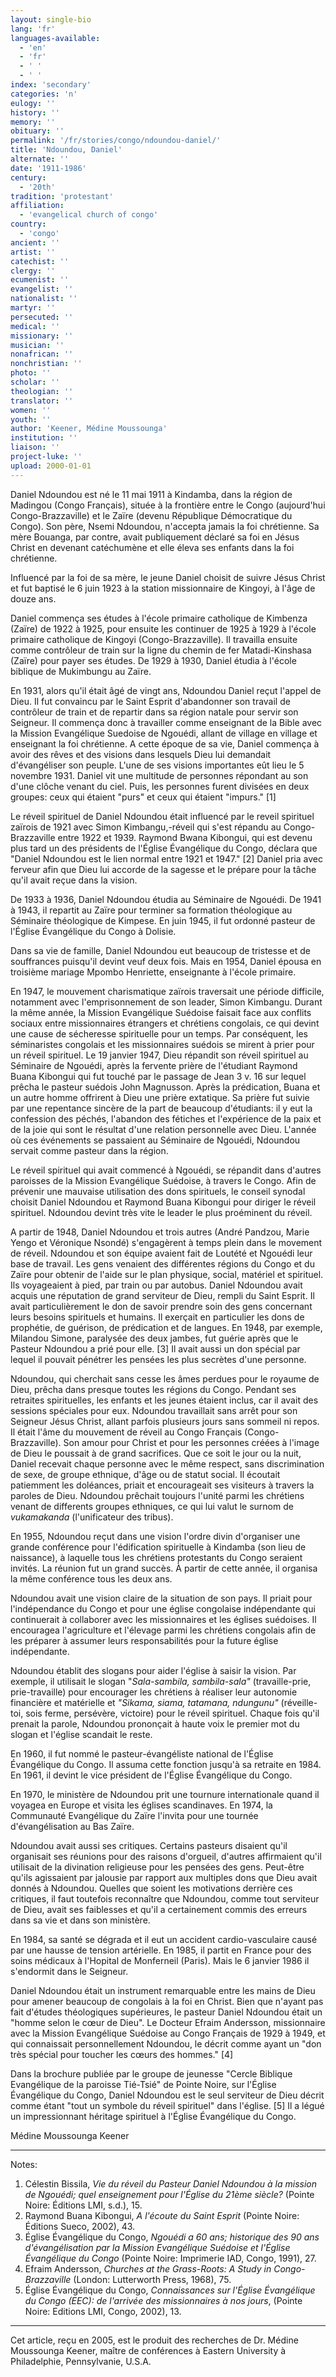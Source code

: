 ```yaml
---
layout: single-bio
lang: 'fr'
languages-available:
  - 'en'
  - 'fr'
  - ' '
  - ' '
index: 'secondary'
categories: 'n'
eulogy: ''
history: ''
memory: ''
obituary: ''
permalink: '/fr/stories/congo/ndoundou-daniel/'
title: 'Ndoundou, Daniel'
alternate: ''
date: '1911-1986'
century:
  - '20th'
tradition: 'protestant'
affiliation:
  - 'evangelical church of congo'
country:
  - 'congo'
ancient: ''
artist: ''
catechist: ''
clergy: ''
ecumenist: ''
evangelist: ''
nationalist: ''
martyr: ''
persecuted: ''
medical: ''
missionary: ''
musician: ''
nonafrican: ''
nonchristian: ''
photo: ''
scholar: ''
theologian: ''
translator: ''
women: ''
youth: ''
author: 'Keener, Médine Moussounga'
institution: ''
liaison: ''
project-luke: ''
upload: 2000-01-01
---
```



Daniel Ndoundou est né le 11 mai 1911 à Kindamba, dans la région de Madingou (Congo Français), située à la frontière entre le Congo (aujourd'hui Congo-Brazzaville) et le Zaïre (devenu République Démocratique du Congo). Son père, Nsemi Ndoundou, n'accepta jamais la foi chrétienne. Sa mère Bouanga, par contre, avait publiquement déclaré sa foi en Jésus Christ en devenant catéchumène et elle éleva ses enfants dans la foi chrétienne.

Influencé par la foi de sa mère, le jeune Daniel choisit de suivre Jésus Christ et fut baptisé le 6 juin 1923 à la station missionnaire de Kingoyi, à l'âge de douze ans.

Daniel commença ses études à l'école primaire catholique de Kimbenza (Zaïre) de 1922 à 1925, pour ensuite les continuer de 1925 à 1929 à l'école primaire catholique de Kingoyi (Congo-Brazzaville). Il travailla ensuite comme contrôleur de train sur la ligne du chemin de fer Matadi-Kinshasa (Zaïre) pour payer ses études. De 1929 à 1930, Daniel étudia à l'école biblique de Mukimbungu au Zaïre.

En 1931, alors qu'il était âgé de vingt ans, Ndoundou Daniel reçut l'appel de Dieu. Il fut convaincu par le Saint Esprit d'abandonner son travail de contrôleur de train et de repartir dans sa région natale pour servir son Seigneur. Il commença donc à travailler comme enseignant de la Bible avec la Mission Evangélique Suedoise de Ngouédi, allant de village en village et enseignant la foi chrétienne. A cette époque de sa vie, Daniel commença à avoir des rêves et des visions dans lesquels Dieu lui demandait d'évangéliser son peuple. L'une de ses visions importantes eût lieu le 5 novembre 1931. Daniel vit une multitude de personnes répondant au son d'une clôche venant du ciel. Puis, les personnes furent divisées en deux groupes: ceux qui étaient "purs" et ceux qui étaient "impurs." [1]

Le réveil spirituel de Daniel Ndoundou était influencé par le reveil spirituel zaïrois de 1921 avec Simon Kimbangu,-réveil qui s'est répandu au Congo-Brazzaville entre 1922 et 1939. Raymond Bwana Kibongui, qui est devenu plus tard un des présidents de l'Église Évangélique du Congo, déclara que "Daniel Ndoundou est le lien normal entre 1921 et 1947." [2] Daniel pria avec ferveur afin que Dieu lui accorde de la sagesse et le prépare pour la tâche qu'il avait reçue dans la vision.

De 1933 à 1936, Daniel Ndoundou étudia au Séminaire de Ngouédi. De 1941 à 1943, il repartit au Zaïre pour terminer sa formation théologique au Séminaire théologique de Kimpese. En juin 1945, il fut ordonné pasteur de l'Église Évangélique du Congo à Dolisie.

Dans sa vie de famille, Daniel Ndoundou eut beaucoup de tristesse et de souffrances puisqu'il devint veuf deux fois. Mais en 1954, Daniel épousa en troisième mariage Mpombo Henriette, enseignante à l'école primaire.

En 1947, le mouvement charismatique zaïrois traversait une période difficile, notamment avec l'emprisonnement de son leader, Simon Kimbangu. Durant la même année, la Mission Evangélique Suédoise faisait face aux conflits sociaux entre missionnaires étrangers et chrétiens congolais, ce qui devint une cause de sécheresse spirituelle pour un temps. Par conséquent, les séminaristes congolais et les missionnaires suédois se mirent à prier pour un réveil spirituel. Le 19 janvier 1947, Dieu répandit son réveil spirituel au Séminaire de Ngouédi, après la fervente prière de l'étudiant Raymond Buana Kibongui qui fut touché par le passage de Jean 3 v. 16 sur lequel prêcha le pasteur suédois John Magnusson. Après la prédication, Buana et un autre homme offrirent à Dieu une prière extatique. Sa prière fut suivie par une repentance sincère de la part de beaucoup d'étudiants: il y eut la confession des péchés, l'abandon des fétiches et l'expérience de la paix et de la joie qui sont le résultat d'une relation personnelle avec Dieu. L'année où ces événements se passaient au Séminaire de Ngouédi, Ndoundou servait comme pasteur dans la région.

Le réveil spirituel qui avait commencé à Ngouédi, se répandit dans d'autres paroisses de la Mission Evangélique Suédoise, à travers le Congo. Afin de prévenir une mauvaise utilisation des dons spirituels, le conseil synodal choisit Daniel Ndoundou et Raymond Buana Kibongui pour diriger le réveil spirituel. Ndoundou devint très vite le leader le plus proéminent du réveil.

A partir de 1948, Daniel Ndoundou et trois autres (André Pandzou, Marie Yengo et Véronique Nsondé) s'engagèrent à temps plein dans le movement de réveil. Ndoundou et son équipe avaient fait de Loutété et Ngouédi leur base de travail. Les gens venaient des différentes régions du Congo et du Zaïre pour obtenir de l'aide sur le plan physique, social, matériel et spirituel. Ils voyageaient à pied, par train ou par autobus. Daniel Ndoundou avait acquis une réputation de grand serviteur de Dieu, rempli du Saint Esprit. Il avait particulièrement le don de savoir prendre soin des gens concernant leurs besoins spirituels et humains. Il exerçait en particulier les dons de prophétie, de guérison, de prédication et de langues. En 1948, par exemple, Milandou Simone, paralysée des deux jambes, fut guérie après que le Pasteur Ndoundou a prié pour elle. [3] Il avait aussi un don spécial par lequel il pouvait pénétrer les pensées les plus secrètes d'une personne.

Ndoundou, qui cherchait sans cesse les âmes perdues pour le royaume de Dieu, prêcha dans presque toutes les régions du Congo. Pendant ses retraites spirituelles, les enfants et les jeunes étaient inclus, car il avait des sessions spéciales pour eux. Ndoundou travaillait sans arrêt pour son Seigneur Jésus Christ, allant parfois plusieurs jours sans sommeil ni repos. Il était l'âme du mouvement de réveil au Congo Français (Congo-Brazzaville). Son amour pour Christ et pour les personnes créées à l'image de Dieu le poussait à de grand sacrifices. Que ce soit le jour ou la nuit, Daniel recevait chaque personne avec le même respect, sans discrimination de sexe, de groupe ethnique, d'âge ou de statut social. Il écoutait patiemment les doléances, priait et encourageait ses visiteurs à travers la paroles de Dieu. Ndoundou prêchait toujours l'unité parmi les chrétiens venant de differents groupes ethniques, ce qui lui valut le surnom de *vukamakanda* (l'unificateur des tribus).

En 1955, Ndoundou reçut dans une vision l'ordre divin d'organiser une grande conférence pour l'édification spirituelle à Kindamba (son lieu de naissance), à laquelle tous les chrétiens protestants du Congo seraient invités. La réunion fut un grand succès. À partir de cette année, il organisa la même conférence tous les deux ans.

Ndoundou avait une vision claire de la situation de son pays. Il priait pour l'indépendance du Congo et pour une église congolaise indépendante qui continuerait à collaborer avec les missionnaires et les églises suédoises. Il encouragea l'agriculture et l'élevage parmi les chrétiens congolais afin de les préparer à assumer leurs responsabilités pour la future église indépendante.

Ndoundou établit des slogans pour aider l'église à saisir la vision. Par exemple, il utilisait le slogan "*Sala-sambila, sambila-sala"* (travaille-prie, prie-travaille) pour encourager les chrétiens à réaliser leur autonomie financière et matérielle et *"Sikama, siama, tatamana, ndungunu"* (réveille-toi, sois ferme, persévère, victoire) pour le réveil spirituel. Chaque fois qu'il prenait la parole, Ndoundou prononçait à haute voix le premier mot du slogan et l'église scandait le reste.

En 1960, il fut nommé le pasteur-évangéliste national de l'Église Évangélique du Congo. Il assuma cette fonction jusqu'à sa retraite en 1984. En 1961, il devint le vice président de l'Église Évangélique du Congo.

En 1970, le ministère de Ndoundou prit une tournure internationale quand il voyagea en Europe et visita les églises scandinaves. En 1974, la Communauté Evangélique du Zaïre l'invita pour une tournée d'évangélisation au Bas Zaïre.

Ndoundou avait aussi ses critiques. Certains pasteurs disaient qu'il organisait ses réunions pour des raisons d'orgueil, d'autres affirmaient qu'il utilisait de la divination religieuse pour les pensées des gens. Peut-être qu'ils agissaient par jalousie par rapport aux multiples dons que Dieu avait donnés à Ndoundou. Quelles que soient les motivations derrière ces critiques, il faut toutefois reconnaître que Ndoundou, comme tout serviteur de Dieu, avait ses faiblesses et qu'il a certainement commis des erreurs dans sa vie et dans son ministère.

En 1984, sa santé se dégrada et il eut un accident cardio-vasculaire causé par une hausse de tension artérielle. En 1985, il partit en France pour des soins médicaux à l'Hopital de Monferneil (Paris). Mais le 6 janvier 1986 il s'endormit dans le Seigneur.

Daniel Ndoundou était un instrument remarquable entre les mains de Dieu pour amener beaucoup de congolais à la foi en Christ. Bien que n'ayant pas fait d'études théologiques supérieures, le pasteur Daniel Ndoundou était un "homme selon le cœur de Dieu". Le Docteur Efraim Andersson, missionnaire avec la Mission Evangélique Suédoise au Congo Français de 1929 à 1949, et qui connaissait personnellement Ndoundou, le décrit comme ayant un "don très spécial pour toucher les cœurs des hommes." [4]

Dans la brochure publiée par le groupe de jeunesse "Cercle Biblique Evangélique de la paroisse Tié-Tsié" de Pointe Noire, sur l'Église Évangélique du Congo, Daniel Ndoundou est le seul serviteur de Dieu décrit comme étant "tout un symbole du réveil spirituel" dans l'église. [5] Il a légué un impressionnant héritage spirituel à l'Église Évangélique du Congo.

Médine Moussounga Keener

---

Notes:

1. Célestin Bissila, *Vie du réveil du Pasteur Daniel Ndoundou à la mission de Ngouédi; quel enseignement pour l'Église du 21ème siècle?* (Pointe Noire: Éditions LMI, s.d.), 15.
2. Raymond Buana Kibongui, *A l'écoute du Saint Esprit* (Pointe Noire: Éditions Sueco, 2002), 43.
3. Église Évangélique du Congo, *Ngouédi a 60 ans; historique des 90 ans d'évangélisation par la Mission Evangélique Suédoise et l'Église Évangélique du Congo* (Pointe Noire: Imprimerie IAD, Congo, 1991), 27.
4. Efraim Andersson, *Churches at the Grass-Roots: A Study in Congo-Brazzaville* (London: Lutterworth Press, 1968), 75.
5. Église Évangélique du Congo, *Connaissances sur l'Église Évangélique du Congo (EEC): de l'arrivée des missionnaires à nos jours*, (Pointe Noire: Editions LMI, Congo, 2002), 13.

---

Cet article, reçu en 2005, est le produit des recherches de Dr. Médine Moussounga Keener, ma&icirc;tre de conf&eacute;rences à Eastern University à Philadelphie, Pennsylvanie, U.S.A.
